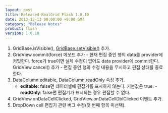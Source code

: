 ```yaml
---
layout: post
title: Released RealGrid Flash 1.0.10
date: 2013-12-13 00:00:00 +9:00 GMT
category: "Release Notes"
product: flash
version: 1.0.10
---
```


1. GridBase.isVisible(), [GridBase.setVisible()](/api/GridBase/setVisible/) 추가.
2. GridView.commit(force) 메쏘드 추가 - 현재 편집 중인 행의 data를 provider에 커밋한다. force가 true이면 실제 수정이 없어도 data provider에 commit한다.  
     GridView.cancel() 추가 - 편집 중인 행의 수정 내용을 무시하고 편집 상태를 종료한다.
3. DataColumn.editable, DataColumn.readOnly 속성 추가.  
     - **editable**: false면 데이터셀에 편집기를 표시하지 않는다. 기본값은 true. - **readOnly**: false면 편집기가 표시되는 경우 편집할 수 없다.
4. GridView.onDataCellClicked, GridView.onDataCellDblClicked 이벤트 추가.
5. DropDown cell 편집기 관련 버그 수정(첫 번째 항목 미선택).

